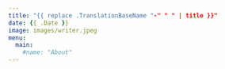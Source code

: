 ```yaml
---
title: "{{ replace .TranslationBaseName "-" " " | title }}"
date: {{ .Date }}
image: images/writer.jpeg
menu:
  main:
    #name: "About"
---
```

